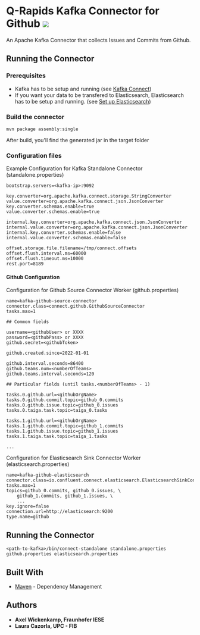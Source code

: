 # Q-Rapids Kafka Connector for Github ![](https://img.shields.io/badge/License-Apache2.0-blue.svg)

An Apache Kafka Connector that collects Issues and Commits from Github.

## Running the Connector

### Prerequisites

* Kafka has to be setup and running (see [Kafka Connect](https://docs.confluent.io/current/connect/index.html))
* If you want your data to be transfered to Elasticsearch, Elasticsearch has to be setup and running. (see [Set up Elasticsearch](https://www.elastic.co/guide/en/elasticsearch/reference/current/setup.html))

### Build the connector
```
mvn package assembly:single
```
After build, you'll find the generated jar in the target folder

### Configuration files

Example Configuration for Kafka Standalone Connector (standalone.properties)

```properties 
bootstrap.servers=<kafka-ip>:9092

key.converter=org.apache.kafka.connect.storage.StringConverter
value.converter=org.apache.kafka.connect.json.JsonConverter
key.converter.schemas.enable=true
value.converter.schemas.enable=true

internal.key.converter=org.apache.kafka.connect.json.JsonConverter
internal.value.converter=org.apache.kafka.connect.json.JsonConverter
internal.key.converter.schemas.enable=false
internal.value.converter.schemas.enable=false

offset.storage.file.filename=/tmp/connect.offsets
offset.flush.interval.ms=60000
offset.flush.timeout.ms=10000
rest.port=8189
```

#### Github Configuration
Configuration for Github Source Connector Worker (github.properties)

```properties
name=kafka-github-source-connector
connector.class=connect.github.GithubSourceConnector
tasks.max=1

## Common fields

username=<githubUser> or XXXX
password=<githubPass> or XXXX
github.secret=<githubToken>

github.created.since=2022-01-01

github.interval.seconds=86400
github.teams.num=<numberOfTeams>
github.teams.interval.seconds=120

## Particular fields (until tasks.<numberOfTeams> - 1)

tasks.0.github.url=<githubOrgName>
tasks.0.github.commit.topic=github_0.commits
tasks.0.github.issue.topic=github_0.issues
tasks.0.taiga.task.topic=taiga_0.tasks

tasks.1.github.url=<githubOrgName>
tasks.1.github.commit.topic=github_1.commits
tasks.1.github.issue.topic=github_1.issues
tasks.1.taiga.task.topic=taiga_1.tasks

...
```

Configuration for Elasticsearch Sink Connector Worker (elasticsearch.properties)

```properties
name=kafka-github-elasticsearch
connector.class=io.confluent.connect.elasticsearch.ElasticsearchSinkConnector
tasks.max=1
topics=github_0.commits, github_0.issues, \
    github_1.commits, github_1.issues, \
    ...
key.ignore=false
connection.url=http://elasticsearch:9200
type.name=github
```

## Running the Connector

```
<path-to-kafka>/bin/connect-standalone standalone.properties github.properties elasticsearch.properties
```

## Built With

* [Maven](https://maven.apache.org/) - Dependency Management

## Authors

* **Axel Wickenkamp, Fraunhofer IESE**
* **Laura Cazorla, UPC - FIB**


